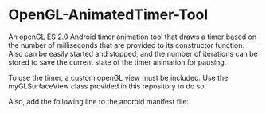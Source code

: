 # OpenGL-AnimatedTimer-Tool
An openGL ES 2.0 Android timer animation tool that draws a timer based on the number of milliseconds that are provided to its constructor function. Also can be easily started and stopped, and the number of iterations can be stored to save the current state of the timer animation for pausing. 

To use the timer, a custom openGL view must be included. Use the myGLSurfaceView class provided in this repository to do so. 

Also, add the following line to the android manifest file:
<uses-feature android:glEsVersion="0x00020000" android:required="true" /> 

